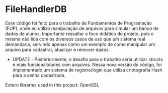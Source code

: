 # FileHandlerDB

Esse código foi feito para o trabalho de Fundamentos de Programação (FUP), onde eu utilizo manipulação de arquivos para simular um banco de dados de alunos. Importante ressaltar o foco didático do projeto, pois o mesmo não lida com os diversos casos de uso que um sistema real demandaria, servindo apenas como um exemplo de como manipular um arquivo para cadastrar, atualizar e remover dados.

- UPDATE - 
Posteriormente, o desafio para o trabalho seria utilizar structs e mais funcionalidades com arquivos. Nessa nova versão do código, foi implementado um sistema de registro/login que utiliza criptografia Hash para a senha cadastrada.

Extern libraries used in this project:
OpenSSL
